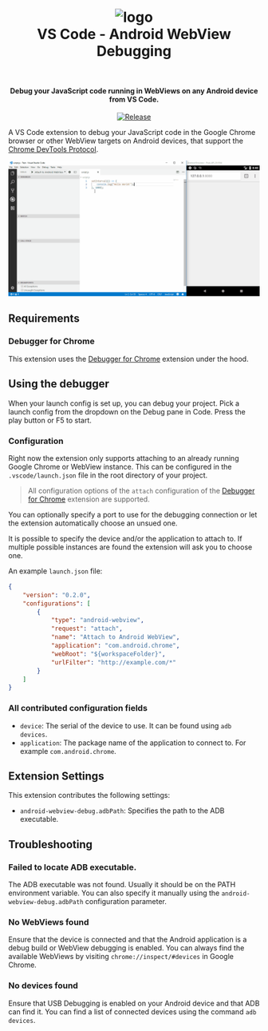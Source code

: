 <h1 align="center">
  <br>
    <img src="https://github.com/mpotthoff/vscode-android-webview-debug/raw/master/images/icon.png" alt="logo" width="200">
  <br>
  VS Code - Android WebView Debugging
  <br>
  <br>
</h1>

<h4 align="center">Debug your JavaScript code running in WebViews on any Android device from VS Code.</h4>

<p align="center">
  <a href="https://github.com/mpotthoff/vscode-android-webview-debug/releases"><img src="https://img.shields.io/github/release/mpotthoff/vscode-android-webview-debug.svg" alt="Release"></a>
</p>

A VS Code extension to debug your JavaScript code in the Google Chrome browser or other WebView targets on Android devices, that support the [Chrome DevTools Protocol](https://chromedevtools.github.io/debugger-protocol-viewer/).

![Demo](images/demo.gif)

## Requirements

### Debugger for Chrome

This extension uses the [Debugger for Chrome](https://github.com/Microsoft/vscode-chrome-debug) extension under the hood.

## Using the debugger

When your launch config is set up, you can debug your project. Pick a launch config from the dropdown on the Debug pane in Code. Press the play button or F5 to start.

### Configuration

Right now the extension only supports attaching to an already running Google Chrome or WebView instance. This can be configured in the `.vscode/launch.json` file in the root directory of your project.

> All configuration options of the `attach` configuration of the [Debugger for Chrome](https://github.com/Microsoft/vscode-chrome-debug#attach) extension are supported.

You can optionally specify a port to use for the debugging connection or let the extension automatically choose an unsued one.

It is possible to specify the device and/or the application to attach to. If multiple possible instances are found the extension will ask you to choose one.

An example `launch.json` file:
```json
{
    "version": "0.2.0",
    "configurations": [
        {
            "type": "android-webview",
            "request": "attach",
            "name": "Attach to Android WebView",
            "application": "com.android.chrome",
            "webRoot": "${workspaceFolder}",
            "urlFilter": "http://example.com/*"
        }
    ]
}
```

### All contributed configuration fields

* `device`: The serial of the device to use. It can be found using `adb devices`.
* `application`: The package name of the application to connect to. For example `com.android.chrome`.

## Extension Settings

This extension contributes the following settings:

* `android-webview-debug.adbPath`: Specifies the path to the ADB executable.

## Troubleshooting

### Failed to locate ADB executable.

The ADB executable was not found. Usually it should be on the PATH environment variable. You can also specify it manually using the `android-webview-debug.adbPath` configuration parameter.

### No WebViews found

Ensure that the device is connected and that the Android application is a debug build or WebView debugging is enabled. You can always find the available WebViews by visiting `chrome://inspect/#devices` in Google Chrome.

### No devices found

Ensure that USB Debugging is enabled on your Android device and that ADB can find it. You can find a list of connected devices using the command `adb devices`.